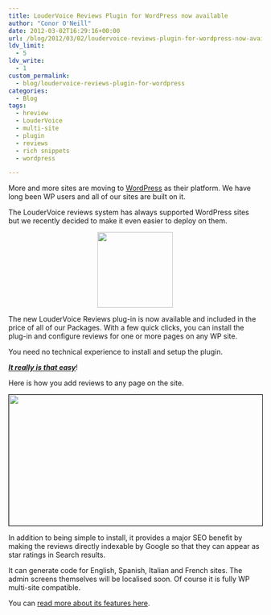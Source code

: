 ```yaml
---
title: LouderVoice Reviews Plugin for WordPress now available
author: "Conor O'Neill"
date: 2012-03-02T16:29:16+00:00
url: /blog/2012/03/02/loudervoice-reviews-plugin-for-wordpress-now-available/
ldv_limit:
  - 5
ldv_write:
  - 1
custom_permalink:
  - blog/loudervoice-reviews-plugin-for-wordpress
categories:
  - Blog
tags:
  - hreview
  - LouderVoice
  - multi-site
  - plugin
  - reviews
  - rich snippets
  - wordpress

---
```

More and more sites are moving to [WordPress][1] as their platform. We have long been WP users and all of our sites are built on it.

The LouderVoice reviews system has always supported WordPress sites but we recently decided to make it even easier to deploy on them.

<p style="text-align: center;">
  <a href="https://loudervoice.com/wp-content/uploads/2012/02/02/loudervoice-reviews-plugin-for-wordpress-now-available/blue-l.png"><img class="size-full wp-image-2676 aligncenter" title="blue-l" src="https://loudervoice.com/wp-content/uploads/2012/02/02/loudervoice-reviews-plugin-for-wordpress-now-available/blue-l.png" alt="" width="150" height="150" /></a>
</p>

The new LouderVoice Reviews plug-in is now available and included in the price of all of our Packages. With a few quick clicks, you can install the plug-in and configure reviews for one or more pages on any WP site.

You need no technical experience to install and setup the plugin.

<span style="text-decoration: underline;"><em><strong>It really is that easy</strong></em></span>!

Here is how you add reviews to any page on the site.

<p style="text-align: center;">
  <a href="https://loudervoice.com/wp-content/uploads/2012/02/02/loudervoice-reviews-plugin-for-wordpress-now-available/page.png"><img class="wp-image-2639 aligncenter" style="border-image: initial; border-width: 1px; border-color: black; border-style: solid;" title="page" src="https://loudervoice.com/wp-content/uploads/2012/02/02/loudervoice-reviews-plugin-for-wordpress-now-available/page.png" alt="" width="565" height="260" /></a>
</p>

In addition to being simple to install, it provides a major SEO benefit by making the reviews directly indexable by Google so that they can appear as star ratings in Search results.

It can generate code for English, Spanish, Italian and French sites. The admin screens themselves will be localised soon. Of course it is fully WP multi-site compatible.

You can [read more about its features here][2].

 [1]: http://wordpress.org
 [2]: /products/features/wordpress-plugin/